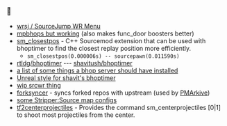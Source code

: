 ### 👀
- [wrsj / SourceJump WR Menu](https://github.com/rtldg/wrsj)
- [mpbhops but working](https://github.com/rtldg/mpbhops_but_working) (also makes func_door boosters better)
- [sm_closestpos](https://github.com/rtldg/sm_closestpos) - C++ Sourcemod extension that can be used with bhoptimer to find the closest replay position more efficiently.
  - `sm_closestpos(0.000006s) -- sourcepawn(0.011590s)`
- [rtldg/bhoptimer](https://github.com/rtldg/bhoptimer) --- [shavitush/bhoptimer](https://github.com/shavitush/bhoptimer)
- [a list of some things a bhop server should have installed](https://github.com/rtldg/bhop-server-stuff)
- [Unreal style for shavit's bhoptimer](https://github.com/rtldg/unrealphys)
- [wip srcwr thing](https://github.com/rtldg/srcwr)
- [forksyncer](https://github.com/rtldg/forksyncer) - syncs forked repos with upstream (used by [PMArkive](https://github.com/PMArkive))
- [some Stripper:Source map configs](https://github.com/rtldg/stripper_source_configs)
- [tf2centerprojectiles](https://github.com/rtldg/tf2centerprojectiles) - Provides the command sm_centerprojectiles [0|1] to shoot most projectiles from the center.

<!--
**rtldg/rtldg** is a ✨ _special_ ✨ repository because its `README.md` (this file) appears on your GitHub profile.

Here are some ideas to get you started:

- 🔭 I’m currently working on ...
- 🌱 I’m currently learning ...
- 👯 I’m looking to collaborate on ...
- 🤔 I’m looking for help with ...
- 💬 Ask me about ...
- 📫 How to reach me: ...
- 😄 Pronouns: ...
- ⚡ Fun fact: ...
-->
